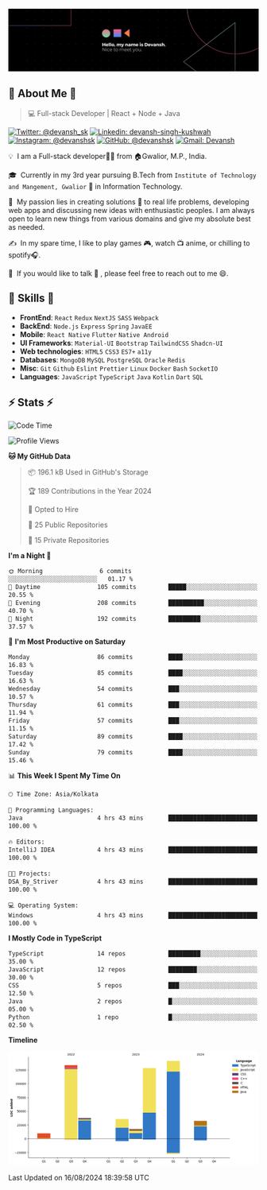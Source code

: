 ![Banner](./Devansh%20Singh%20Banner.png)

## 👋 About Me 👋

> 💻 Full-stack Developer | React + Node + Java

[![Twitter: @devansh_sk](https://img.shields.io/twitter/follow/devansh_sk?style=social)](https://twitter.com/devansh_sk)
[![Linkedin: devansh-singh-kushwah](https://img.shields.io/badge/-Devansh%20Singh%20Kushwah-blue?style=flat-square&logo=Linkedin&logoColor=white&link=https://www.linkedin.com/in/devanshsk/)](https://www.linkedin.com/in/devanshsk/)
[![Instagram: @devanshsk](https://img.shields.io/badge/-devanshsk-E4405F?style=flat-square&logo=instagram&logoColor=white)](https://instagram.com/devanshsk)
[![GitHub: @devanshsk](https://img.shields.io/github/followers/devanshsk?label=follow&style=social)](https://github.com/devanshsk)
[![Gmail: Devansh](https://img.shields.io/badge/Gmail-D14836?style=flat-square&logo=gmail&logoColor=white)](mailto:work.devanshsk@gmail.com)

💡 &nbsp;I am a Full-stack developer🧑‍💻 from 🏠Gwalior, M.P., India.

🎓 &nbsp;Currently in my 3rd year pursuing B.Tech from `Institute of Technology and Mangement, Gwalior` 🏫 in Information Technology.

🌱 &nbsp;My passion lies in creating solutions 🚩 to real life problems, developing web apps and discussing new ideas with enthusiastic peoples.
I am always open to learn new things from various domains and give my absolute best as needed.

✍️ &nbsp;In my spare time, I like to play games 🎮, watch 📺 anime, or chilling to spotify🎧.

💬 &nbsp;If you would like to talk 👋 , please feel free to reach out to me 😄.

##  🎉 Skills  🎉
- **FrontEnd**: `React` `Redux` `NextJS` `SASS` `Webpack`
- **BackEnd**: `Node.js` `Express` `Spring` `JavaEE`
- **Mobile**: `React Native` `Flutter` `Native Android`
- **UI Frameworks**: `Material-UI` `Bootstrap` `TailwindCSS` `Shadcn-UI`
- **Web technologies**: `HTML5` `CSS3` `ES7+` `a11y`
- **Databases**: `MongoDB` `MySQL` `PostgreSQL` `Oracle` `Redis`
- **Misc**: `Git` `Github` `Eslint` `Prettier` `Linux` `Docker` `Bash` `SocketIO`
- **Languages**: `JavaScript` `TypeScript` `Java` `Kotlin` `Dart` `SQL`

## ⚡ Stats ⚡
<!--START_SECTION:waka-->
![Code Time](http://img.shields.io/badge/Code%20Time-209%20hrs%2045%20mins-blue)

![Profile Views](http://img.shields.io/badge/Profile%20Views-0-blue)

**🐱 My GitHub Data** 

> 📦 196.1 kB Used in GitHub's Storage 
 > 
> 🏆 189 Contributions in the Year 2024
 > 
> 💼 Opted to Hire
 > 
> 📜 25 Public Repositories 
 > 
> 🔑 15 Private Repositories 
 > 
**I'm a Night 🦉** 

```text
🌞 Morning                6 commits           ░░░░░░░░░░░░░░░░░░░░░░░░░   01.17 % 
🌆 Daytime                105 commits         █████░░░░░░░░░░░░░░░░░░░░   20.55 % 
🌃 Evening                208 commits         ██████████░░░░░░░░░░░░░░░   40.70 % 
🌙 Night                  192 commits         █████████░░░░░░░░░░░░░░░░   37.57 % 
```
📅 **I'm Most Productive on Saturday** 

```text
Monday                   86 commits          ████░░░░░░░░░░░░░░░░░░░░░   16.83 % 
Tuesday                  85 commits          ████░░░░░░░░░░░░░░░░░░░░░   16.63 % 
Wednesday                54 commits          ███░░░░░░░░░░░░░░░░░░░░░░   10.57 % 
Thursday                 61 commits          ███░░░░░░░░░░░░░░░░░░░░░░   11.94 % 
Friday                   57 commits          ███░░░░░░░░░░░░░░░░░░░░░░   11.15 % 
Saturday                 89 commits          ████░░░░░░░░░░░░░░░░░░░░░   17.42 % 
Sunday                   79 commits          ████░░░░░░░░░░░░░░░░░░░░░   15.46 % 
```


📊 **This Week I Spent My Time On** 

```text
🕑︎ Time Zone: Asia/Kolkata

💬 Programming Languages: 
Java                     4 hrs 43 mins       █████████████████████████   100.00 % 

🔥 Editors: 
IntelliJ IDEA            4 hrs 43 mins       █████████████████████████   100.00 % 

🐱‍💻 Projects: 
DSA_By_Striver           4 hrs 43 mins       █████████████████████████   100.00 % 

💻 Operating System: 
Windows                  4 hrs 43 mins       █████████████████████████   100.00 % 
```

**I Mostly Code in TypeScript** 

```text
TypeScript               14 repos            █████████░░░░░░░░░░░░░░░░   35.00 % 
JavaScript               12 repos            ████████░░░░░░░░░░░░░░░░░   30.00 % 
CSS                      5 repos             ███░░░░░░░░░░░░░░░░░░░░░░   12.50 % 
Java                     2 repos             █░░░░░░░░░░░░░░░░░░░░░░░░   05.00 % 
Python                   1 repo              █░░░░░░░░░░░░░░░░░░░░░░░░   02.50 % 
```



**Timeline**

![Lines of Code chart](https://raw.githubusercontent.com/DevanshSK/DevanshSK/main/assets/bar_graph.png)


 Last Updated on 16/08/2024 18:39:58 UTC
<!--END_SECTION:waka-->
